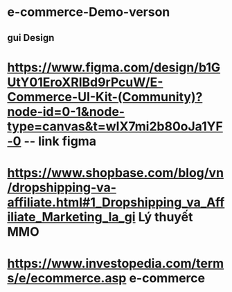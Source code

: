 # e-commerce-Demo-verson
## gui Design
# https://www.figma.com/design/b1GUtY01EroXRlBd9rPcuW/E-Commerce-UI-Kit-(Community)?node-id=0-1&node-type=canvas&t=wIX7mi2b80oJa1YF-0 -- link figma
# https://www.shopbase.com/blog/vn/dropshipping-va-affiliate.html#1_Dropshipping_va_Affiliate_Marketing_la_gi Lý thuyết MMO
# https://www.investopedia.com/terms/e/ecommerce.asp e-commerce

